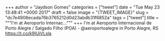 
+++
author = "Jaydson Gomes"
categories = ["tweet"]
date = "Tue May 23 13:48:41 +0000 2017"
draft = false
image = "{TWEET_IMAGE}"
slug = "dc7e4908ecada76b3765212d0d23abdb31f6852a"
tags = ["tweet"]
title = """I'm at Aeroporto Internac..."""
+++
I'm at Aeroporto Internacional de Porto Alegre / Salgado Filho (POA) - @aeroportoalegre in Porto Alegre, RS https://t.co/k9IUiVLsla
